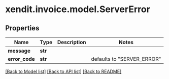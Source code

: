 # xendit.invoice.model.ServerError


## Properties
| Name | Type | Description | Notes |
| ------------ | ------------- | ------------- | ------------- |
| **message** | **str** |  |  |
| **error_code** | **str** |  | defaults to "SERVER_ERROR" |


[[Back to Model list]](../README.md#documentation-for-models) [[Back to API list]](../README.md#documentation-for-api-endpoints) [[Back to README]](../README.md)


